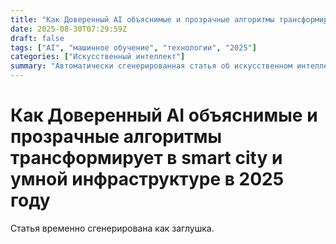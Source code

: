 ```yaml
---
title: "Как Доверенный AI объяснимые и прозрачные алгоритмы трансформирует в smart city и умной инфраструктуре в 2025 году"
date: 2025-08-30T07:29:59Z
draft: false
tags: ["AI", "машинное обучение", "технологии", "2025"]
categories: ["Искусственный интеллект"]
summary: "Автоматически сгенерированная статья об искусственном интеллекте"
---
```

# Как Доверенный AI объяснимые и прозрачные алгоритмы трансформирует в smart city и умной инфраструктуре в 2025 году

Статья временно сгенерирована как заглушка.